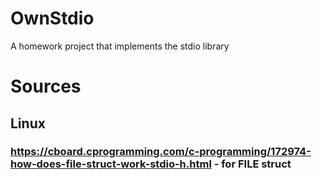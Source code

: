 # OwnStdio
A homework project that implements the stdio library

# Sources
## Linux
### https://cboard.cprogramming.com/c-programming/172974-how-does-file-struct-work-stdio-h.html - for FILE struct